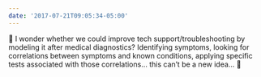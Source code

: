 ```yaml
---
date: '2017-07-21T09:05:34-05:00'
---
```

🤔 I wonder whether we could improve tech support/troubleshooting by modeling it after medical diagnostics? Identifying symptoms, looking for correlations between symptoms and known conditions, applying specific tests associated with those correlations… this can’t be a new idea… 🤔
